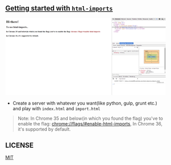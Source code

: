 [Getting started with `html-imports`](http://krman009.github.io/html-imports/)
------------------------------------------------------------------------------

![](https://raw.githubusercontent.com/krman009/html-imports/master/preview.PNG "Preview (Yeah you should click it!)")

+ Create a server with whatever you want(like python, gulp, grunt etc.) and play with `index.html` and `import.html`

> Note: In Chrome 35 and below(in which you found the flag) you've to enable the flag: [chrome://flags/#enable-html-imports](chrome://flags/#enable-html-imports), In Chrome 36, it's supported by default.


LICENSE
-------

[MIT](https://github.com/krman009/html-imports/blob/master/LICENSE)
